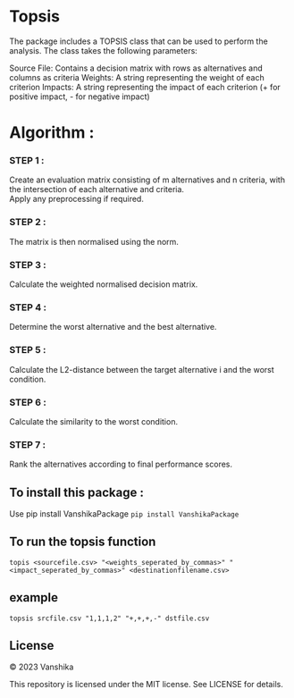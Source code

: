 # Topsis
The package includes a TOPSIS class that can be used to perform the analysis. The class takes the following parameters:

Source File: Contains a decision matrix with rows as alternatives and columns as criteria
Weights: A string representing the weight of each criterion
Impacts: A string representing the impact of each criterion (+ for positive impact, - for negative impact)

# Algorithm :    
### STEP 1 :    
Create an evaluation matrix consisting of m alternatives and n criteria, with the intersection of each alternative and criteria.   
Apply any preprocessing if required.   
### STEP 2 :   
The matrix is then normalised using the norm.

### STEP 3 :
Calculate the weighted normalised decision matrix.

### STEP 4 :
Determine the worst alternative and the best alternative.

### STEP 5 :
Calculate the L2-distance between the target alternative i and the worst condition.

### STEP 6 :
Calculate the similarity to the worst condition.

### STEP 7 :
Rank the alternatives according to final performance scores.   

## To install this package :
Use pip install VanshikaPackage
`pip install VanshikaPackage`

## To run the topsis function 
`topis <sourcefile.csv> "<weights_seperated_by_commas>" "<impact_seperated_by_commas>" <destinationfilename.csv>`
## example 
`topsis srcfile.csv "1,1,1,2" "+,+,+,-" dstfile.csv`
## License

© 2023 Vanshika

This repository is licensed under the MIT license. See LICENSE for details.
